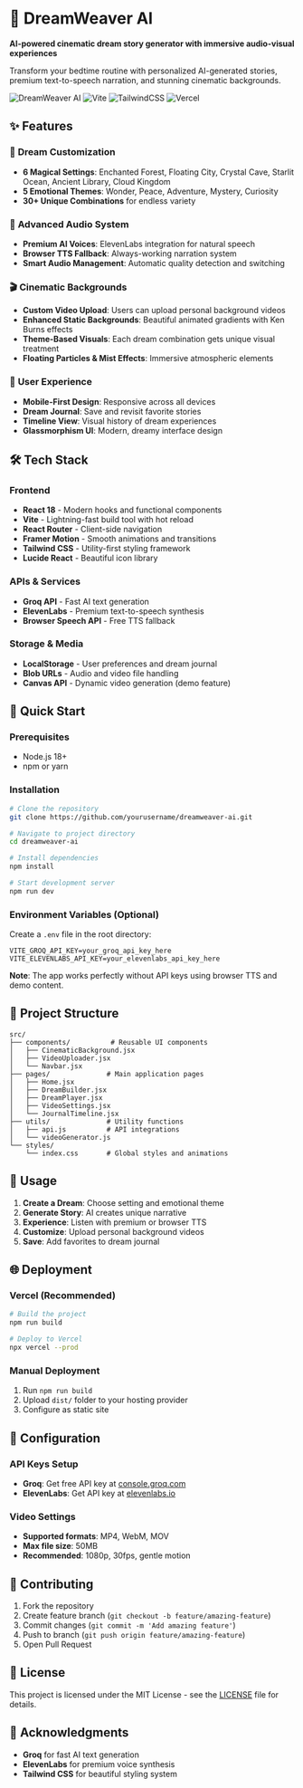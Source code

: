# 🌙 DreamWeaver AI

**AI-powered cinematic dream story generator with immersive audio-visual experiences**

Transform your bedtime routine with personalized AI-generated stories, premium text-to-speech narration, and stunning cinematic backgrounds.

![DreamWeaver AI](https://img.shields.io/badge/React-18-blue) ![Vite](https://img.shields.io/badge/Vite-5-purple) ![TailwindCSS](https://img.shields.io/badge/TailwindCSS-3-teal) ![Vercel](https://img.shields.io/badge/Deploy-Vercel-black)

## ✨ Features

### 🎨 **Dream Customization**
- **6 Magical Settings**: Enchanted Forest, Floating City, Crystal Cave, Starlit Ocean, Ancient Library, Cloud Kingdom
- **5 Emotional Themes**: Wonder, Peace, Adventure, Mystery, Curiosity
- **30+ Unique Combinations** for endless variety

### 🎵 **Advanced Audio System**
- **Premium AI Voices**: ElevenLabs integration for natural speech
- **Browser TTS Fallback**: Always-working narration system
- **Smart Audio Management**: Automatic quality detection and switching

### 🎬 **Cinematic Backgrounds**
- **Custom Video Upload**: Users can upload personal background videos
- **Enhanced Static Backgrounds**: Beautiful animated gradients with Ken Burns effects
- **Theme-Based Visuals**: Each dream combination gets unique visual treatment
- **Floating Particles & Mist Effects**: Immersive atmospheric elements

### 📱 **User Experience**
- **Mobile-First Design**: Responsive across all devices
- **Dream Journal**: Save and revisit favorite stories
- **Timeline View**: Visual history of dream experiences
- **Glassmorphism UI**: Modern, dreamy interface design

## 🛠️ Tech Stack

### **Frontend**
- **React 18** - Modern hooks and functional components
- **Vite** - Lightning-fast build tool with hot reload
- **React Router** - Client-side navigation
- **Framer Motion** - Smooth animations and transitions
- **Tailwind CSS** - Utility-first styling framework
- **Lucide React** - Beautiful icon library

### **APIs & Services**
- **Groq API** - Fast AI text generation
- **ElevenLabs** - Premium text-to-speech synthesis
- **Browser Speech API** - Free TTS fallback

### **Storage & Media**
- **LocalStorage** - User preferences and dream journal
- **Blob URLs** - Audio and video file handling
- **Canvas API** - Dynamic video generation (demo feature)

## 🚀 Quick Start

### **Prerequisites**
- Node.js 18+
- npm or yarn

### **Installation**

```bash
# Clone the repository
git clone https://github.com/yourusername/dreamweaver-ai.git

# Navigate to project directory
cd dreamweaver-ai

# Install dependencies
npm install

# Start development server
npm run dev
```

### **Environment Variables (Optional)**

Create a `.env` file in the root directory:

```env
VITE_GROQ_API_KEY=your_groq_api_key_here
VITE_ELEVENLABS_API_KEY=your_elevenlabs_api_key_here
```

**Note**: The app works perfectly without API keys using browser TTS and demo content.

## 📁 Project Structure

```
src/
├── components/          # Reusable UI components
│   ├── CinematicBackground.jsx
│   ├── VideoUploader.jsx
│   └── Navbar.jsx
├── pages/              # Main application pages
│   ├── Home.jsx
│   ├── DreamBuilder.jsx
│   ├── DreamPlayer.jsx
│   ├── VideoSettings.jsx
│   └── JournalTimeline.jsx
├── utils/              # Utility functions
│   ├── api.js          # API integrations
│   └── videoGenerator.js
└── styles/
    └── index.css       # Global styles and animations
```

## 🎯 Usage

1. **Create a Dream**: Choose setting and emotional theme
2. **Generate Story**: AI creates unique narrative
3. **Experience**: Listen with premium or browser TTS
4. **Customize**: Upload personal background videos
5. **Save**: Add favorites to dream journal

## 🌐 Deployment

### **Vercel (Recommended)**

```bash
# Build the project
npm run build

# Deploy to Vercel
npx vercel --prod
```

### **Manual Deployment**
1. Run `npm run build`
2. Upload `dist/` folder to your hosting provider
3. Configure as static site

## 🔧 Configuration

### **API Keys Setup**
- **Groq**: Get free API key at [console.groq.com](https://console.groq.com)
- **ElevenLabs**: Get API key at [elevenlabs.io](https://elevenlabs.io)

### **Video Settings**
- **Supported formats**: MP4, WebM, MOV
- **Max file size**: 50MB
- **Recommended**: 1080p, 30fps, gentle motion

## 🤝 Contributing

1. Fork the repository
2. Create feature branch (`git checkout -b feature/amazing-feature`)
3. Commit changes (`git commit -m 'Add amazing feature'`)
4. Push to branch (`git push origin feature/amazing-feature`)
5. Open Pull Request

## 📄 License

This project is licensed under the MIT License - see the [LICENSE](LICENSE) file for details.

## 🙏 Acknowledgments

- **Groq** for fast AI text generation
- **ElevenLabs** for premium voice synthesis
- **Tailwind CSS** for beautiful styling system

